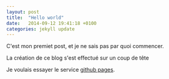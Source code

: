 ```yaml
---
layout: post
title:  "Hello world"
date:   2014-09-12 19:41:18 +0100
categories: jekyll update
---
```



C'est mon premiet post, et je ne sais pas par quoi commencer.

La création de ce blog s'est effectué sur un coup de tête

Je voulais essayer le service [github pages](https://pages.github.com/).
